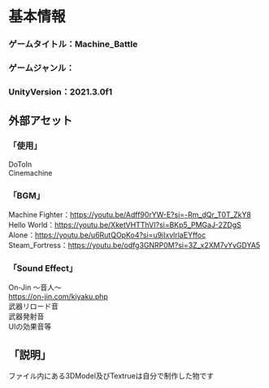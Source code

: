 # 基本情報
### ゲームタイトル：Machine_Battle  
### ゲームジャンル：  
### UnityVersion：2021.3.0f1  
## 外部アセット  
### 「使用」  
DoToIn  
Cinemachine  
### 「BGM」  
Machine Fighter：https://youtu.be/Adff90rYW-E?si=-Rm_dQr_T0T_ZkY8  
Hello World：https://youtu.be/XketVHTThVI?si=BKp5_PMGaJ-2ZDgS  
Alone：https://youtu.be/u6RutQOpKo4?si=u9iIxvlrlaEYffoc  
Steam_Fortress：https://youtu.be/odfg3GNRP0M?si=3Z_x2XM7vYvGDYA5  
### 「Sound Effect」  
On-Jin ～音人～  
https://on-jin.com/kiyaku.php  
武器リロード音  
武器発射音  
UIの効果音等
## 「説明」  
ファイル内にある3DModel及びTextrueは自分で制作した物です  
